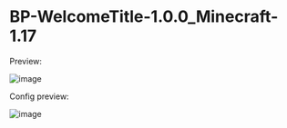 # BP-WelcomeTitle-1.0.0_Minecraft-1.17

Preview:

![image](https://user-images.githubusercontent.com/70117557/138681411-c7441b13-0d5a-4c91-abc8-aa1b8c13f69d.png)


Config preview:

![image](https://user-images.githubusercontent.com/70117557/138681549-cea2e231-fcd9-4650-b60c-bc3c438feed4.png)
